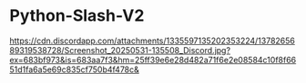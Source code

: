 # Python-Slash-V2
https://cdn.discordapp.com/attachments/1335597135202353224/1378265689319538728/Screenshot_20250531-135508_Discord.jpg?ex=683bf973&is=683aa7f3&hm=25ff39e6e28d482a71f6e2e08584c10f8f6651d1fa6a5e69c835cf750b4f478c&
